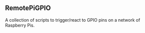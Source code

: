 ## RemotePiGPIO
A collection of scripts to trigger/react to GPIO pins on a network of Raspberry Pis.
